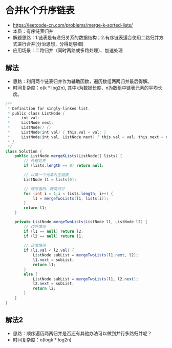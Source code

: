 # 合并K个升序链表
- https://leetcode-cn.com/problems/merge-k-sorted-lists/
- 本质：有序链表归并
- 解题思路：1.链表是有递归关系的数据结构；2.有序链表适合使用二路归并方式进行合并[分治思想，分得足够细]
- 应用场景：二路归并（同时两路或多路处理）、加速处理

## 解法
- 思路：利用两个链表归并作为辅助函数，遍历数组两两归并最后得解。
- 时间复杂度：o(k * log2n), 其中k为数据长度、n为数组中链表元素的平均长度。

```java
/**
 * Definition for singly-linked list.
 * public class ListNode {
 *     int val;
 *     ListNode next;
 *     ListNode() {}
 *     ListNode(int val) { this.val = val; }
 *     ListNode(int val, ListNode next) { this.val = val; this.next = next; }
 * }
 */
class Solution {
    public ListNode mergeKLists(ListNode[] lists) {
        // 处理边界
        if (lists.length == 0) return null;

        // 以第一个元素为主链表
        ListNode l1 = lists[0];

        // 顺序遍历、两两归并
        for (int i = 1;i < lists.length; i++) {
            l1 = mergeTwoLists(l1, lists[i]);
        }
        return l1;
    }

    private ListNode mergeTwoLists(ListNode l1, ListNode l2) {
        // 边界情况
        if (l1 == null) return l2;
        if (l2 == null) return l1;
        
        // 正常情况
        if (l1.val < l2.val) {
            ListNode subList = mergeTwoLists(l1.next, l2);
            l1.next = subList;
            return l1;
        }
        else {
            ListNode subList = mergeTwoLists(l1, l2.next);
            l2.next = subList;
            return l2;
        }
    }
}
```

## 解法2
- 思路：顺序遍历两两归并是否还有其他办法可以做到并行多路归并呢？
- 时间复杂度：o(logk * log2n)

